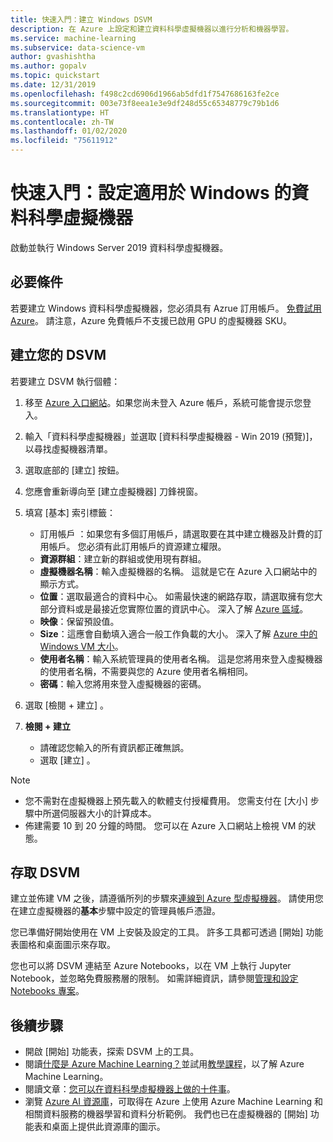 ```yaml
---
title: 快速入門：建立 Windows DSVM
description: 在 Azure 上設定和建立資料科學虛擬機器以進行分析和機器學習。
ms.service: machine-learning
ms.subservice: data-science-vm
author: gvashishtha
ms.author: gopalv
ms.topic: quickstart
ms.date: 12/31/2019
ms.openlocfilehash: f498c2cd6906d1966ab5dfd1f7547686163fe2ce
ms.sourcegitcommit: 003e73f8eea1e3e9df248d55c65348779c79b1d6
ms.translationtype: HT
ms.contentlocale: zh-TW
ms.lasthandoff: 01/02/2020
ms.locfileid: "75611912"
---
```

# <a name="quickstart-set-up-the-data-science-virtual-machine-for-windows"></a>快速入門：設定適用於 Windows 的資料科學虛擬機器

啟動並執行 Windows Server 2019 資料科學虛擬機器。

## <a name="prerequisite"></a>必要條件

若要建立 Windows 資料科學虛擬機器，您必須具有 Azrue 訂用帳戶。 [免費試用 Azure](https://azure.com/free)。
請注意，Azure 免費帳戶不支援已啟用 GPU 的虛擬機器 SKU。

## <a name="create-your-dsvm"></a>建立您的 DSVM

若要建立 DSVM 執行個體：

1. 移至 [Azure 入口網站](https://portal.azure.com)。如果您尚未登入 Azure 帳戶，系統可能會提示您登入。
1. 輸入「資料科學虛擬機器」並選取 [資料科學虛擬機器 - Win 2019 (預覽)]，以尋找虛擬機器清單。

1. 選取底部的 [建立]  按鈕。

1. 您應會重新導向至 [建立虛擬機器] 刀鋒視窗。

1. 填寫 [基本]  索引標籤：
      * 訂用帳戶  ：如果您有多個訂用帳戶，請選取要在其中建立機器及計費的訂用帳戶。 您必須有此訂用帳戶的資源建立權限。
      * **資源群組**：建立新的群組或使用現有群組。
      * **虛擬機器名稱**：輸入虛擬機器的名稱。 這就是它在 Azure 入口網站中的顯示方式。
      * **位置**：選取最適合的資料中心。 如需最快速的網路存取，請選取擁有您大部分資料或是最接近您實際位置的資訊中心。 深入了解 [Azure 區域](https://azure.microsoft.com/global-infrastructure/regions/)。
      * **映像**：保留預設值。
      * **Size**：這應會自動填入適合一般工作負載的大小。 深入了解 [Azure 中的 Windows VM 大小](../../virtual-machines/windows/sizes.md)。
      * **使用者名稱**：輸入系統管理員的使用者名稱。 這是您將用來登入虛擬機器的使用者名稱，不需要與您的 Azure 使用者名稱相同。
      * **密碼**：輸入您將用來登入虛擬機器的密碼。    
1. 選取 [檢閱 + 建立]  。
1. **檢閱 + 建立**
   * 請確認您輸入的所有資訊都正確無誤。 
   * 選取 [建立]  。


> [!NOTE]
> * 您不需對在虛擬機器上預先載入的軟體支付授權費用。 您需支付在 [大小]  步驟中所選伺服器大小的計算成本。
> * 佈建需要 10 到 20 分鐘的時間。 您可以在 Azure 入口網站上檢視 VM 的狀態。

## <a name="access-the-dsvm"></a>存取 DSVM

建立並佈建 VM 之後，請遵循所列的步驟來[連線到 Azure 型虛擬機器](../../marketplace/cloud-partner-portal/virtual-machine/cpp-connect-vm.md)。 請使用您在建立虛擬機器的**基本**步驟中設定的管理員帳戶憑證。 

您已準備好開始使用在 VM 上安裝及設定的工具。 許多工具都可透過 [開始]  功能表圖格和桌面圖示來存取。

您也可以將 DSVM 連結至 Azure Notebooks，以在 VM 上執行 Jupyter Notebook，並忽略免費服務層的限制。 如需詳細資訊，請參閱[管理和設定 Notebooks 專案](../../notebooks/configure-manage-azure-notebooks-projects.md#manage-and-configure-projects)。

<a name="tools"></a>


## <a name="next-steps"></a>後續步驟

* 開啟 [開始]  功能表，探索 DSVM 上的工具。
* 閱讀[什麼是 Azure Machine Learning？](../overview-what-is-azure-ml.md)並試用[教學課程](../index.yml)，以了解 Azure Machine Learning。
* 閱讀文章：[您可以在資料科學虛擬機器上做的十件事](https://aka.ms/dsvmtenthings)。
* 瀏覽 [Azure AI 資源庫](https://gallery.cortanaintelligence.com)，可取得在 Azure 上使用 Azure Machine Learning 和相關資料服務的機器學習和資料分析範例。 我們也已在虛擬機器的 [開始]  功能表和桌面上提供此資源庫的圖示。

